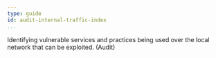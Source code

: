 ```yaml
---
type: guide
id: audit-internal-traffic-index
...
```


Identifying vulnerable services and practices being used over the local network that can be exploited. (Audit)
